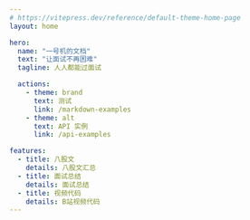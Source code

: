 ```yaml
---
# https://vitepress.dev/reference/default-theme-home-page
layout: home

hero:
  name: "一号机的文档"
  text: "让面试不再困难"
  tagline: 人人都能过面试

  actions:
    - theme: brand
      text: 测试
      link: /markdown-examples
    - theme: alt
      text: API 实例
      link: /api-examples

features:
  - title: 八股文
    details: 八股文汇总
  - title: 面试总结
    details: 面试总结
  - title: 视频代码
    details: B站视频代码
---
```


